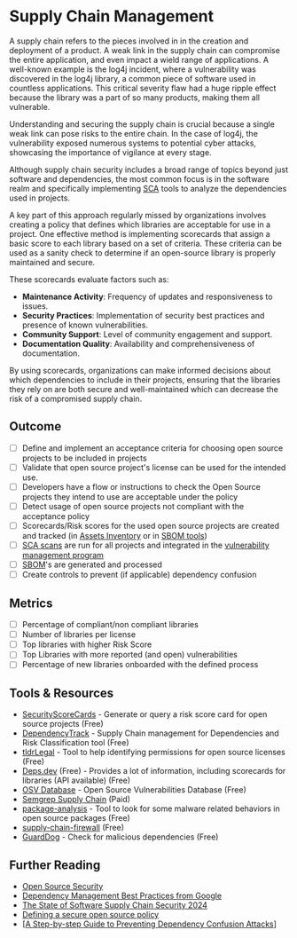 # Supply Chain Management

A supply chain refers to the pieces involved in in the creation and deployment of a product. A weak link in the supply chain can compromise the entire application, and even impact a wield range of applications. A well-known example is the log4j incident, where a vulnerability was discovered in the log4j library, a common piece of software used in countless applications. This critical severity flaw had a huge ripple effect because the library was a part of so many products, making them all vulnerable.

Understanding and securing the supply chain is crucial because a single weak link can pose risks to the entire chain. In the case of log4j, the vulnerability exposed numerous systems to potential cyber attacks, showcasing the importance of vigilance at every stage.

Although supply chain security includes a broad range of topics beyond just software and dependencies, the most common focus is in the software realm and specifically implementing [SCA](../devsecops/sca-scans.md) tools to analyze the dependencies used in projects.

A key part of this approach regularly missed by organizations involves creating a policy that defines which libraries are acceptable for use in a project. One effective method is implementing scorecards that assign a basic score to each library based on a set of criteria. These criteria can be used as a sanity check to determine if an open-source library is properly maintained and secure.

These scorecards evaluate factors such as:

- **Maintenance Activity**: Frequency of updates and responsiveness to issues.
- **Security Practices**: Implementation of security best practices and presence of known vulnerabilities.
- **Community Support**: Level of community engagement and support.
- **Documentation Quality**: Availability and comprehensiveness of documentation.

By using scorecards, organizations can make informed decisions about which dependencies to include in their projects, ensuring that the libraries they rely on are both secure and well-maintained which can decrease the risk of a compromised supply chain.

## Outcome

- [ ] Define and implement an acceptance criteria for choosing open source projects to be included in projects
- [ ] Validate that open source project's license can be used for the intended use.
- [ ] Developers have a flow or instructions to check the Open Source projects they intend to use are acceptable under the policy
- [ ] Detect usage of open source projects not compliant with the acceptance policy
- [ ] Scorecards/Risk scores for the used open source projects are created and tracked (in [Assets Inventory](../grc/asset-inventory.md)  or in [SBOM tools](../devsecops/sboms.md))
- [ ] [SCA scans](../devsecops/sca-scans.md) are run for all projects and integrated in the [vulnerability management program](../product-security/vulnerability-management-program.md)
- [ ] [SBOM](../devsecops/sboms.md)'s are generated and processed
- [ ] Create controls to prevent (if applicable) dependency confusion

## Metrics

- [ ] Percentage of compliant/non compliant libraries
- [ ] Number of libraries per license
- [ ] Top libraries with higher Risk Score
- [ ] Top Libraries with more reported (and open) vulnerabilities
- [ ] Percentage of new libraries onboarded with the defined process

## Tools & Resources

- [SecurityScoreCards](https://securityscorecards.dev/) - Generate or query a risk score card for open source projects (Free)
- [DependencyTrack](https://dependencytrack.org/) - Supply Chain management for Dependencies and Risk Classification tool (Free)
- [tldrLegal](https://www.tldrlegal.com/) - Tool to help identifying permissions for open source licenses (Free)
- [Deps.dev](https://deps.dev/) (Free) - Provides a lot of information, including scorecards for libraries (API available) (Free)
- [OSV Database](https://osv.dev/list) - Open Source Vulnerabilities Database (Free)
- [Semgrep Supply Chain](https://semgrep.dev/products/semgrep-supply-chain/) (Paid)
- [package-analysis](https://github.com/ossf/package-analysis?tab=readme-ov-file) - Tool to look for some malware related behaviors in open source packages (Free)
- [supply-chain-firewall](https://github.com/DataDog/supply-chain-firewall) (Free)
- [GuardDog](https://github.com/DataDog/guarddog) - Check for malicious dependencies (Free)

## Further Reading

- [Open Source Security](https://snyk.io/series/open-source-security/)
- [Dependency Management Best Practices from Google](https://cloud.google.com/blog/topics/developers-practitioners/best-practices-dependency-management%20#)
- [The State of Software Supply Chain Security 2024](https://www.reversinglabs.com/sscs-report-thank-you)
- [Defining a secure open source policy](https://snyk.io/series/open-source-security/open-source-policy/)
- [[A Step-by-step Guide to Preventing Dependency Confusion Attacks](https://www.jit.io/blog/preventing-dependency-confusion-attacks)]
